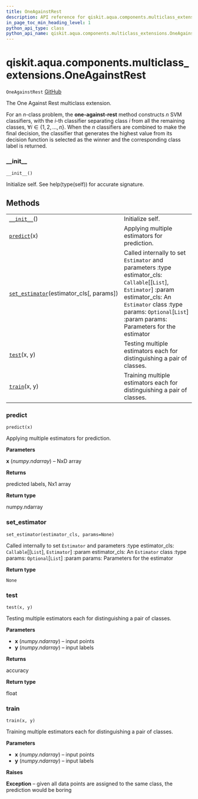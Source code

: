```yaml
---
title: OneAgainstRest
description: API reference for qiskit.aqua.components.multiclass_extensions.OneAgainstRest
in_page_toc_min_heading_level: 1
python_api_type: class
python_api_name: qiskit.aqua.components.multiclass_extensions.OneAgainstRest
---
```


<span id="qiskit-aqua-components-multiclass-extensions-oneagainstrest" />

# qiskit.aqua.components.multiclass\_extensions.OneAgainstRest

<span id="qiskit.aqua.components.multiclass_extensions.OneAgainstRest" />

`OneAgainstRest` [GitHub](https://github.com/qiskit-community/qiskit-aqua/tree/stable/0.8/qiskit/aqua/components/multiclass_extensions/one_against_rest.py "view source code")

The One Against Rest multiclass extension.

For an $n$-class problem, the **one-against-rest** method constructs $n$ SVM classifiers, with the $i$-th classifier separating class $i$ from all the remaining classes, $\forall i \in \{1, 2, \ldots, n\}$. When the $n$ classifiers are combined to make the final decision, the classifier that generates the highest value from its decision function is selected as the winner and the corresponding class label is returned.

### \_\_init\_\_

<span id="qiskit.aqua.components.multiclass_extensions.OneAgainstRest.__init__" />

`__init__()`

Initialize self. See help(type(self)) for accurate signature.

## Methods

|                                                                                                                                                                                                      |                                                                                                                                                                                                                                         |
| ---------------------------------------------------------------------------------------------------------------------------------------------------------------------------------------------------- | --------------------------------------------------------------------------------------------------------------------------------------------------------------------------------------------------------------------------------------- |
| [`__init__`](#qiskit.aqua.components.multiclass_extensions.OneAgainstRest.__init__ "qiskit.aqua.components.multiclass_extensions.OneAgainstRest.__init__")()                                         | Initialize self.                                                                                                                                                                                                                        |
| [`predict`](#qiskit.aqua.components.multiclass_extensions.OneAgainstRest.predict "qiskit.aqua.components.multiclass_extensions.OneAgainstRest.predict")(x)                                           | Applying multiple estimators for prediction.                                                                                                                                                                                            |
| [`set_estimator`](#qiskit.aqua.components.multiclass_extensions.OneAgainstRest.set_estimator "qiskit.aqua.components.multiclass_extensions.OneAgainstRest.set_estimator")(estimator\_cls\[, params]) | Called internally to set `Estimator` and parameters :type estimator\_cls: `Callable`\[\[`List`], `Estimator`] :param estimator\_cls: An `Estimator` class :type params: `Optional`\[`List`] :param params: Parameters for the estimator |
| [`test`](#qiskit.aqua.components.multiclass_extensions.OneAgainstRest.test "qiskit.aqua.components.multiclass_extensions.OneAgainstRest.test")(x, y)                                                 | Testing multiple estimators each for distinguishing a pair of classes.                                                                                                                                                                  |
| [`train`](#qiskit.aqua.components.multiclass_extensions.OneAgainstRest.train "qiskit.aqua.components.multiclass_extensions.OneAgainstRest.train")(x, y)                                              | Training multiple estimators each for distinguishing a pair of classes.                                                                                                                                                                 |

### predict

<span id="qiskit.aqua.components.multiclass_extensions.OneAgainstRest.predict" />

`predict(x)`

Applying multiple estimators for prediction.

**Parameters**

**x** (*numpy.ndarray*) – NxD array

**Returns**

predicted labels, Nx1 array

**Return type**

numpy.ndarray

### set\_estimator

<span id="qiskit.aqua.components.multiclass_extensions.OneAgainstRest.set_estimator" />

`set_estimator(estimator_cls, params=None)`

Called internally to set `Estimator` and parameters :type estimator\_cls: `Callable`\[\[`List`], `Estimator`] :param estimator\_cls: An `Estimator` class :type params: `Optional`\[`List`] :param params: Parameters for the estimator

**Return type**

`None`

### test

<span id="qiskit.aqua.components.multiclass_extensions.OneAgainstRest.test" />

`test(x, y)`

Testing multiple estimators each for distinguishing a pair of classes.

**Parameters**

*   **x** (*numpy.ndarray*) – input points
*   **y** (*numpy.ndarray*) – input labels

**Returns**

accuracy

**Return type**

float

### train

<span id="qiskit.aqua.components.multiclass_extensions.OneAgainstRest.train" />

`train(x, y)`

Training multiple estimators each for distinguishing a pair of classes.

**Parameters**

*   **x** (*numpy.ndarray*) – input points
*   **y** (*numpy.ndarray*) – input labels

**Raises**

**Exception** – given all data points are assigned to the same class, the prediction would be boring

